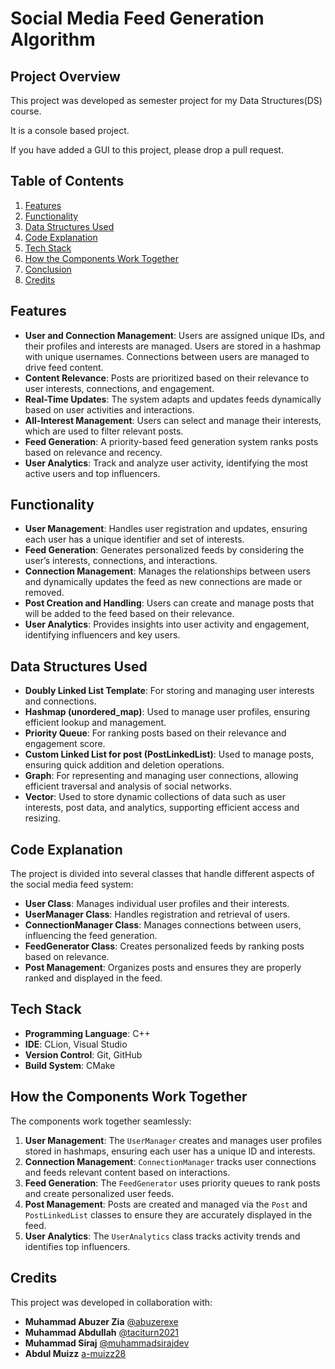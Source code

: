 
# Social Media Feed Generation Algorithm

## Project Overview

This project was developed as semester project for my Data Structures(DS) course.

It is a console based project. 

If you have added a GUI to this project, please drop a pull request.

## Table of Contents
1. [Features](#features)
2. [Functionality](#functionality)
3. [Data Structures Used](#data-structures-used)
4. [Code Explanation](#code-explanation)
5. [Tech Stack](#tech-stack)
6. [How the Components Work Together](#how-the-components-work-together)
7. [Conclusion](#conclusion)
8. [Credits](#credits)

## Features


- **User and Connection Management**: Users are assigned unique IDs, and their profiles and interests are managed. Users are stored in a hashmap with unique usernames. Connections between users are managed to drive feed content.
- **Content Relevance**: Posts are prioritized based on their relevance to user interests, connections, and engagement.
- **Real-Time Updates**: The system adapts and updates feeds dynamically based on user activities and interactions.
- **All-Interest Management**: Users can select and manage their interests, which are used to filter relevant posts.
- **Feed Generation**: A priority-based feed generation system ranks posts based on relevance and recency.
- **User Analytics**: Track and analyze user activity, identifying the most active users and top influencers.


## Functionality

- **User Management**: Handles user registration and updates, ensuring each user has a unique identifier and set of interests.
- **Feed Generation**: Generates personalized feeds by considering the user’s interests, connections, and interactions.
- **Connection Management**: Manages the relationships between users and dynamically updates the feed as new connections are made or removed.
- **Post Creation and Handling**: Users can create and manage posts that will be added to the feed based on their relevance.
- **User Analytics**: Provides insights into user activity and engagement, identifying influencers and key users.

## Data Structures Used

- **Doubly Linked List Template**: For storing and managing user interests and connections.
- **Hashmap (unordered_map)**: Used to manage user profiles, ensuring efficient lookup and management.
- **Priority Queue**: For ranking posts based on their relevance and engagement score.
- **Custom Linked List for post (PostLinkedList)**: Used to manage posts, ensuring quick addition and deletion operations.
- **Graph**: For representing and managing user connections, allowing efficient traversal and analysis of social networks.
- **Vector**: Used to store dynamic collections of data such as user interests, post data, and analytics, supporting efficient access and resizing.


## Code Explanation

The project is divided into several classes that handle different aspects of the social media feed system:

- **User Class**: Manages individual user profiles and their interests.
- **UserManager Class**: Handles registration and retrieval of users.
- **ConnectionManager Class**: Manages connections between users, influencing the feed generation.
- **FeedGenerator Class**: Creates personalized feeds by ranking posts based on relevance.
- **Post Management**: Organizes posts and ensures they are properly ranked and displayed in the feed.

## Tech Stack

- **Programming Language**: C++
- **IDE**: CLion, Visual Studio
- **Version Control**: Git, GitHub
- **Build System**: CMake

## How the Components Work Together

The components work together seamlessly:

1. **User Management**: The `UserManager` creates and manages user profiles stored in hashmaps, ensuring each user has a unique ID and interests.
2. **Connection Management**: `ConnectionManager` tracks user connections and feeds relevant content based on interactions.
3. **Feed Generation**: The `FeedGenerator` uses priority queues to rank posts and create personalized user feeds.
4. **Post Management**: Posts are created and managed via the `Post` and `PostLinkedList` classes to ensure they are accurately displayed in the feed.
5. **User Analytics**: The `UserAnalytics` class tracks activity trends and identifies top influencers.



## Credits

This project was developed in collaboration with:

- **Muhammad Abuzer Zia** [@abuzerexe](https://github.com/abuzerexe)
- **Muhammad Abdullah** [@taciturn2021](https://github.com/taciturn2021)
- **Muhammad Siraj** [@muhammadsirajdev](https://github.com/muhammadsirajdev)
- **Abdul Muizz** [a-muizz28](https://github.com/a-muizz28)

